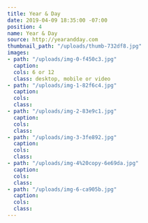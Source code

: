 ```yaml
---
title: Year & Day
date: 2019-04-09 18:35:00 -07:00
position: 4
name: Year & Day
source: http://yearandday.com
thumbnail_path: "/uploads/thumb-732df8.jpg"
images:
- path: "/uploads/img-0-f450c3.jpg"
  caption: 
  cols: 6 or 12
  class: desktop, mobile or video
- path: "/uploads/img-1-82f6c4.jpg"
  caption: 
  cols: 
  class: 
- path: "/uploads/img-2-83e9c1.jpg"
  caption: 
  cols: 
  class: 
- path: "/uploads/img-3-3fe892.jpg"
  caption: 
  cols: 
  class: 
- path: "/uploads/img-4%20copy-6e69da.jpg"
  caption: 
  cols: 
  class: 
- path: "/uploads/img-6-ca905b.jpg"
  caption: 
  cols: 
  class: 
---
```


